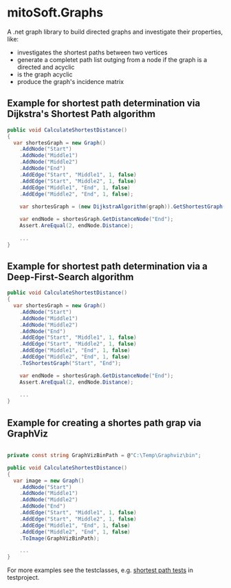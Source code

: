 # mitoSoft.Graphs
A .net graph library to build directed graphs and investigate their properties, like:
- investigates the shortest paths between two vertices
- generate a completet path list outging from a node if the graph is a directed and acyclic 
- is the graph acyclic 
- produce the graph's incidence matrix


## Example for shortest path determination via Dijkstra's Shortest Path algorithm

```c#
public void CalculateShortestDistance()
{
  var shortesGraph = new Graph()
	.AddNode("Start")
	.AddNode("Middle1")
	.AddNode("Middle2")
	.AddNode("End")
	.AddEdge("Start", "Middle1", 1, false)
	.AddEdge("Start", "Middle2", 1, false)
	.AddEdge("Middle1", "End", 1, false)
	.AddEdge("Middle2", "End", 1, false);
	
	var shortesGraph = (new DijkstraAlgorithm(graph)).GetShortestGraph("Start", "End");

    var endNode = shortesGraph.GetDistanceNode("End");
    Assert.AreEqual(2, endNode.Distance);
	
	...  
}
```


## Example for shortest path determination via a Deep-First-Search algorithm

```c#
public void CalculateShortestDistance()
{
  var shortesGraph = new Graph()
	.AddNode("Start")
	.AddNode("Middle1")
	.AddNode("Middle2")
	.AddNode("End")
	.AddEdge("Start", "Middle1", 1, false)
	.AddEdge("Start", "Middle2", 1, false)
	.AddEdge("Middle1", "End", 1, false)
	.AddEdge("Middle2", "End", 1, false)
	.ToShortestGraph("Start", "End");

    var endNode = shortesGraph.GetDistanceNode("End");
    Assert.AreEqual(2, endNode.Distance);
	
	...  
}
```


## Example for creating a shortes path grap via GraphViz

```c#

private const string GraphVizBinPath = @"C:\Temp\Graphviz\bin";

public void CalculateShortestDistance()
{	
  var image = new Graph()
	.AddNode("Start")
	.AddNode("Middle1")
	.AddNode("Middle2")
	.AddNode("End")
	.AddEdge("Start", "Middle1", 1, false)
	.AddEdge("Start", "Middle2", 1, false)
	.AddEdge("Middle1", "End", 1, false)
	.AddEdge("Middle2", "End", 1, false)
	.ToImage(GraphVizBinPath);

	...  
}
```

For more examples see the testclasses, e.g. [shortest path tests](mitoSoft.Graphs.Tests.NetCore/DeepFirstTests.cs) in testproject.
